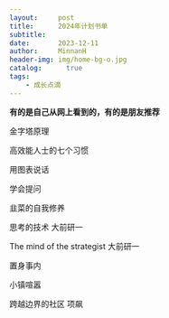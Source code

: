 ```yaml
---
layout:     post
title:      2024年计划书单
subtitle:   
date:       2023-12-11
author:     MinnanH
header-img: img/home-bg-o.jpg
catalog: 	  true
tags:
    - 成长点滴
---
```


**有的是自己从网上看到的，有的是朋友推荐**

金字塔原理

高效能人士的七个习惯

用图表说话

学会提问

韭菜的自我修养

思考的技术 大前研一

The mind of the strategist 大前研一

置身事内

小镇喧嚣

跨越边界的社区 项飙